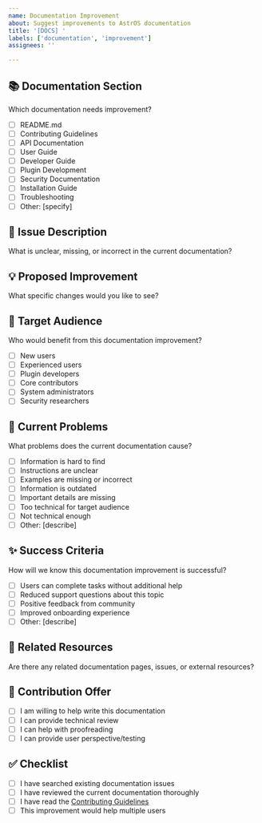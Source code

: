 ```yaml
---
name: Documentation Improvement
about: Suggest improvements to AstrOS documentation
title: '[DOCS] '
labels: ['documentation', 'improvement']
assignees: ''

---
```


## 📚 Documentation Section
Which documentation needs improvement?
- [ ] README.md
- [ ] Contributing Guidelines
- [ ] API Documentation
- [ ] User Guide
- [ ] Developer Guide
- [ ] Plugin Development
- [ ] Security Documentation
- [ ] Installation Guide
- [ ] Troubleshooting
- [ ] Other: [specify]

## 📝 Issue Description
What is unclear, missing, or incorrect in the current documentation?

## 💡 Proposed Improvement
What specific changes would you like to see?

## 👥 Target Audience
Who would benefit from this documentation improvement?
- [ ] New users
- [ ] Experienced users
- [ ] Plugin developers
- [ ] Core contributors
- [ ] System administrators
- [ ] Security researchers

## 📖 Current Problems
What problems does the current documentation cause?
- [ ] Information is hard to find
- [ ] Instructions are unclear
- [ ] Examples are missing or incorrect
- [ ] Information is outdated
- [ ] Important details are missing
- [ ] Too technical for target audience
- [ ] Not technical enough
- [ ] Other: [describe]

## ✨ Success Criteria
How will we know this documentation improvement is successful?
- [ ] Users can complete tasks without additional help
- [ ] Reduced support questions about this topic
- [ ] Positive feedback from community
- [ ] Improved onboarding experience
- [ ] Other: [describe]

## 🔗 Related Resources
Are there any related documentation pages, issues, or external resources?

## 🤝 Contribution Offer
- [ ] I am willing to help write this documentation
- [ ] I can provide technical review
- [ ] I can help with proofreading
- [ ] I can provide user perspective/testing

## ✅ Checklist
- [ ] I have searched existing documentation issues
- [ ] I have reviewed the current documentation thoroughly
- [ ] I have read the [Contributing Guidelines](../CONTRIBUTING.md)
- [ ] This improvement would help multiple users